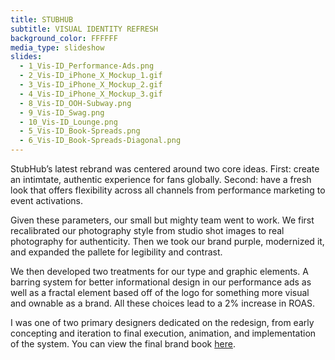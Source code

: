 ```yaml
---
title: STUBHUB
subtitle: VISUAL IDENTITY REFRESH
background_color: FFFFFF
media_type: slideshow
slides:
  - 1_Vis-ID_Performance-Ads.png
  - 2_Vis-ID_iPhone_X_Mockup_1.gif
  - 3_Vis-ID_iPhone_X_Mockup_2.gif
  - 4_Vis-ID_iPhone_X_Mockup_3.gif
  - 8_Vis-ID_OOH-Subway.png
  - 9_Vis-ID_Swag.png
  - 10_Vis-ID_Lounge.png
  - 5_Vis-ID_Book-Spreads.png
  - 6_Vis-ID_Book-Spreads-Diagonal.png
---
```


<p>
StubHub’s latest rebrand was centered around two core ideas. First: create an intimtate, authentic experience for fans globally. Second: have a fresh look that offers flexibility across all channels from performance marketing to event activations.
</p>

<p>
Given these parameters, our small but mighty team went to work. We first recalibrated our photography style from studio shot images to real photography for authenticity. Then we took our brand purple, modernized it, and expanded the pallete for legibility and contrast. 
</p>

<p>
We then developed two treatments for our type and graphic elements. A barring system for better informational design in our performance ads as well as a fractal element based off of the logo for something more visual and ownable as a brand. All these choices lead to a 2% increase in ROAS. 
</p>

<p>
I was one of two primary designers dedicated on the redesign, from early concepting and iteration to final execution, animation, and implementation of the system. You can view the final brand book <a href="https://docs.google.com/presentation/d/1R-4WWVK1jeBHVl7mNRUtCPmeSvE__GXULnSNq8AGB1w/edit?usp=sharing">here</a>.
</p>
